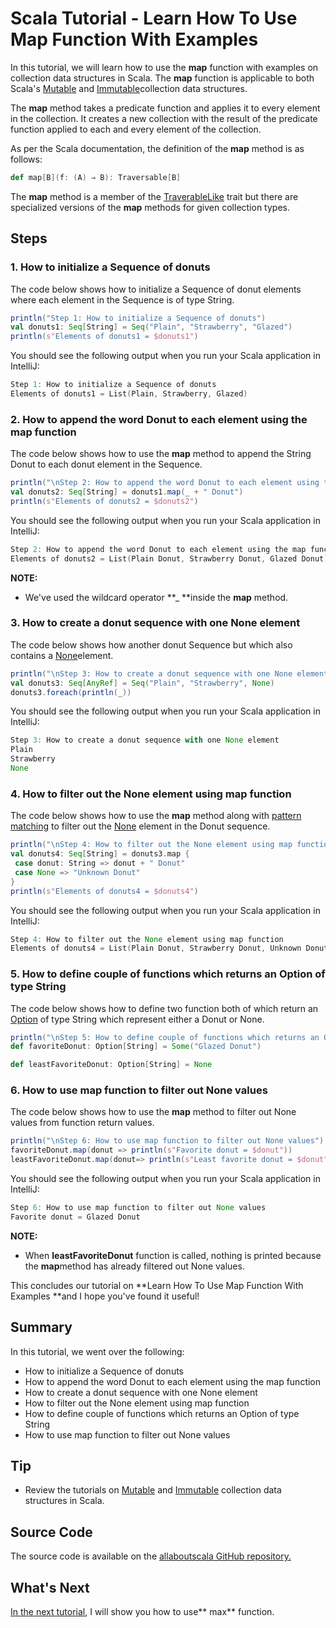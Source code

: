# Scala Tutorial - Learn How To Use Map Function With Examples


In this tutorial, we will learn how to use the **map** function with examples on collection data structures in Scala. The **map** function is applicable to both Scala's [Mutable](http://allaboutscala.com/tutorials/chapter-7-beginner-tutorial-using-scala-mutable-collection/) and [Immutable](http://allaboutscala.com/tutorials/chapter-6-beginner-tutorial-using-scala-immutable-collection/)collection data structures.

 

The **map** method takes a predicate function and applies it to every element in the collection. It creates a new collection with the result of the predicate function applied to each and every element of the collection.

 

As per the Scala documentation, the definition of the **map** method is as follows:

```scala
def map[B](f: (A) ⇒ B): Traversable[B]

```

 

The **map** method is a member of the [TraverableLike](http://www.scala-lang.org/api/current/scala/collection/TraversableLike.html) trait but there are specialized versions of the **map** methods for given collection types.

## Steps

### 1. How to initialize a Sequence of donuts

The code below shows how to initialize a Sequence of donut elements where each element in the Sequence is of type String.

```scala
println("Step 1: How to initialize a Sequence of donuts")
val donuts1: Seq[String] = Seq("Plain", "Strawberry", "Glazed")
println(s"Elements of donuts1 = $donuts1")

```

 

You should see the following output when you run your Scala application in IntelliJ:

```scala
Step 1: How to initialize a Sequence of donuts
Elements of donuts1 = List(Plain, Strawberry, Glazed)

```

 

### 2. How to append the word Donut to each element using the map function

The code below shows how to use the **map** method to append the String Donut to each donut element in the Sequence.

```scala
println("\nStep 2: How to append the word Donut to each element using the map function")
val donuts2: Seq[String] = donuts1.map(_ + " Donut")
println(s"Elements of donuts2 = $donuts2")


```

You should see the following output when you run your Scala application in IntelliJ:

```scala
Step 2: How to append the word Donut to each element using the map function
Elements of donuts2 = List(Plain Donut, Strawberry Donut, Glazed Donut)

```

**NOTE:**

- We've used the wildcard operator **_ **inside the **map** method.

### 3. How to create a donut sequence with one None element

The code below shows how another donut Sequence but which also contains a [None](http://allaboutscala.com/tutorials/chapter-2-learning-basics-scala-programming/scala-tutorial-learn-use-option-avoid-null/)element.

```scala
println("\nStep 3: How to create a donut sequence with one None element")
val donuts3: Seq[AnyRef] = Seq("Plain", "Strawberry", None)
donuts3.foreach(println(_))


```

You should see the following output when you run your Scala application in IntelliJ:

```scala
Step 3: How to create a donut sequence with one None element
Plain
Strawberry
None

```

 

### 4. How to filter out the None element using map function

The code below shows how to use the **map** method along with [pattern matching](http://allaboutscala.com/tutorials/chapter-2-learning-basics-scala-programming/scala-tutorial-learn-how-to-use-pattern-matching/) to filter out the [None](http://allaboutscala.com/tutorials/chapter-2-learning-basics-scala-programming/scala-tutorial-learn-use-option-avoid-null/) element in the Donut sequence.

```scala
println("\nStep 4: How to filter out the None element using map function")
val donuts4: Seq[String] = donuts3.map {
 case donut: String => donut + " Donut"
 case None => "Unknown Donut"
}
println(s"Elements of donuts4 = $donuts4")


```

You should see the following output when you run your Scala application in IntelliJ:

```scala
Step 4: How to filter out the None element using map function
Elements of donuts4 = List(Plain Donut, Strawberry Donut, Unknown Donut)

```

 

### 5. How to define couple of functions which returns an Option of type String

The code below shows how to define two function both of which return an [Option](http://allaboutscala.com/tutorials/chapter-3-beginner-tutorial-using-functions-scala/scala-tutorial-learn-create-function-return-type/) of type String which represent either a Donut or None.

```scala
println("\nStep 5: How to define couple of functions which returns an Option of type String")
def favoriteDonut: Option[String] = Some("Glazed Donut")

def leastFavoriteDonut: Option[String] = None


```

### 6. How to use map function to filter out None values

The code below shows how to use the **map** method to filter out None values from function return values.

```scala
println("\nStep 6: How to use map function to filter out None values")
favoriteDonut.map(donut => println(s"Favorite donut = $donut"))
leastFavoriteDonut.map(donut=> println(s"Least favorite donut = $donut"))


```

You should see the following output when you run your Scala application in IntelliJ:

```scala
Step 6: How to use map function to filter out None values
Favorite donut = Glazed Donut

```

**NOTE:**

- When **leastFavoriteDonut** function is called, nothing is printed because the **map**method has already filtered out None values.

This concludes our tutorial on **Learn How To Use Map Function With Examples **and I hope you've found it useful!



## Summary

In this tutorial, we went over the following:

- How to initialize a Sequence of donuts
- How to append the word Donut to each element using the map function
- How to create a donut sequence with one None element
- How to filter out the None element using map function
- How to define couple of functions which returns an Option of type String
- How to use map function to filter out None values

## Tip

- Review the tutorials on [Mutable](http://allaboutscala.com/tutorials/chapter-7-beginner-tutorial-using-scala-mutable-collection/) and [Immutable](http://allaboutscala.com/tutorials/chapter-6-beginner-tutorial-using-scala-immutable-collection/) collection data structures in Scala.

## Source Code

The source code is available on the [allaboutscala GitHub repository.](https://github.com/nadimbahadoor/allaboutscala)

 

## What's Next

[In the next tutorial](http://allaboutscala.com/tutorials/chapter-8-beginner-tutorial-using-scala-collection-functions/scala-max-example/), I will show you how to use** max** function.